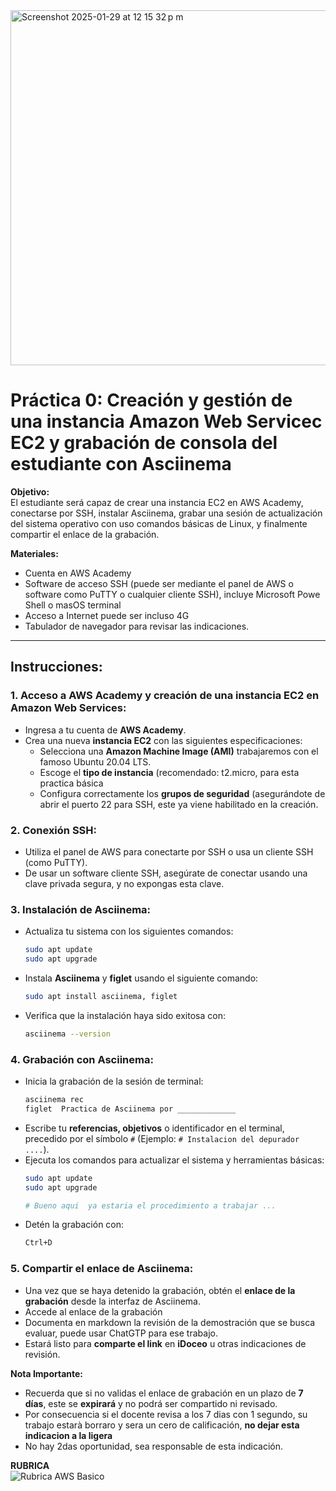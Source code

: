 <img width="568" alt="Screenshot 2025-01-29 at 12 15 32 p m" src="https://github.com/user-attachments/assets/22c50836-a301-4324-b37c-b57e810fdc72" />


# Práctica 0: Creación y gestión de una instancia Amazon Web Servicec EC2 y grabación de consola del estudiante con Asciinema

**Objetivo:**  
El estudiante será capaz de crear una instancia EC2 en AWS Academy, conectarse por SSH, instalar Asciinema, grabar una sesión de actualización del sistema operativo con uso comandos básicas de Linux, y finalmente compartir el enlace de la grabación.

**Materiales:**
- Cuenta en AWS Academy
- Software de acceso SSH (puede ser mediante el panel de AWS o software como PuTTY o cualquier cliente SSH), incluye Microsoft Powe Shell o masOS terminal
- Acceso a Internet puede ser incluso 4G
- Tabulador de navegador para revisar las indicaciones.

---

## Instrucciones:

### 1. Acceso a AWS Academy y creación de una instancia EC2 en Amazon Web Services:
- Ingresa a tu cuenta de **AWS Academy**.
- Crea una nueva **instancia EC2** con las siguientes especificaciones:
  - Selecciona una **Amazon Machine Image (AMI)** trabajaremos con el famoso Ubuntu 20.04 LTS.
  - Escoge el **tipo de instancia** (recomendado: t2.micro, para esta practica básica
  - Configura correctamente los **grupos de seguridad** (asegurándote de abrir el puerto 22 para SSH, este ya viene habilitado en la creación.

### 2. Conexión SSH:
- Utiliza el panel de AWS para conectarte por SSH o usa un cliente SSH (como PuTTY).
- De usar un software cliente SSH, asegúrate de conectar usando una clave privada segura, y no expongas esta clave.

### 3. Instalación de Asciinema:
- Actualiza tu sistema con los siguientes comandos:
  ```bash
  sudo apt update
  sudo apt upgrade
  ```
- Instala **Asciinema** y **figlet** usando el siguiente comando:
  ```bash
  sudo apt install asciinema, figlet
  ```
- Verifica que la instalación haya sido exitosa con:
  ```bash
  asciinema --version
  ```

### 4. Grabación con Asciinema:
- Inicia la grabación de la sesión de terminal:
  ```bash
  asciinema rec
  figlet  Practica de Asciinema por _____________
  ```
- Escribe tu **referencias, objetivos** o identificador en el terminal, precedido por el símbolo `#` (Ejemplo: `# Instalacion del depurador ....`).
- Ejecuta los comandos para actualizar el sistema y herramientas básicas:
  ```bash
  sudo apt update
  sudo apt upgrade

  # Bueno aqui  ya estaria el procedimiento a trabajar ...
  ```
- Detén la grabación con:
  ```bash
  Ctrl+D
  ```

### 5. Compartir el enlace de Asciinema:
- Una vez que se haya detenido la grabación, obtén el **enlace de la grabación** desde la interfaz de Asciinema.
- Accede al enlace de la grabación
- Documenta en markdown la revisión de la demostración que se busca evaluar, puede usar ChatGTP para ese trabajo.
- Estará listo para **comparte el link** en **iDoceo** u otras indicaciones de revisión.

**Nota Importante:**  
- Recuerda que si no validas el enlace de grabación en un plazo de **7 días**, este se **expirará** y no podrá ser compartido ni revisado.
- Por consecuencia si el docente revisa a los 7 dias con 1 segundo, su trabajo estarà borraro y sera un cero de calificación, **no dejar esta indicacion a la ligera**
- No hay 2das oportunidad, sea responsable de esta indicación.

**RUBRICA**  
![Rubrica AWS Basico](https://github.com/user-attachments/assets/1b954623-d2dd-41db-b88a-b923bdd43a73)



